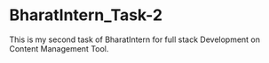 # BharatIntern_Task-2
This is my second task of BharatIntern for full stack Development on Content Management Tool.
